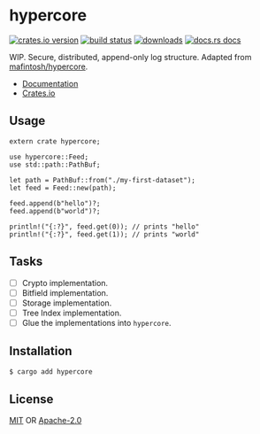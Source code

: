 # hypercore
[![crates.io version][1]][2] [![build status][3]][4]
[![downloads][5]][6] [![docs.rs docs][7]][8]

WIP. Secure, distributed, append-only log structure. Adapted from
[mafintosh/hypercore](https://github.com/datrs/hypercore).

- [Documentation][8]
- [Crates.io][2]

## Usage
```rust,ignore
extern crate hypercore;

use hypercore::Feed;
use std::path::PathBuf;

let path = PathBuf::from("./my-first-dataset");
let feed = Feed::new(path);

feed.append(b"hello")?;
feed.append(b"world")?;

println!("{:?}", feed.get(0)); // prints "hello"
println!("{:?}", feed.get(1)); // prints "world"
```

## Tasks
- [ ] Crypto implementation.
- [ ] Bitfield implementation.
- [ ] Storage implementation.
- [ ] Tree Index implementation.
- [ ] Glue the implementations into `hypercore`.

## Installation
```sh
$ cargo add hypercore
```

## License
[MIT](./LICENSE-MIT) OR [Apache-2.0](./LICENSE-APACHE)

[1]: https://img.shields.io/crates/v/hypercore.svg?style=flat-square
[2]: https://crates.io/crates/hypercore
[3]: https://img.shields.io/travis/datrs/hypercore.svg?style=flat-square
[4]: https://travis-ci.org/datrs/hypercore
[5]: https://img.shields.io/crates/d/hypercore.svg?style=flat-square
[6]: https://crates.io/crates/hypercore
[7]: https://docs.rs/hypercore/badge.svg
[8]: https://docs.rs/hypercore
